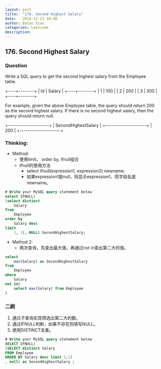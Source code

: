 ```yaml
---
layout: post
title:  "176. Second Highest Salary"
date:   2018-12-23 10:40
author: Botao Xiao
categories: Leetcode
description:
---
```

## 176. Second Highest Salary

### Question
Write a SQL query to get the second highest salary from the Employee table.

+----+--------+
| Id | Salary |
+----+--------+
| 1  | 100    |
| 2  | 200    |
| 3  | 300    |
+----+--------+

For example, given the above Employee table, the query should return 200 as the second highest salary. If there is no second highest salary, then the query should return null.

+---------------------+
| SecondHighestSalary |
+---------------------+
| 200                 |
+---------------------+

### Thinking:
* Method:
	* 使用limit， order by, ifnull组合
	* ifnull的使用方法
		* select ifnull(expression1, expression2) newname;
		* 如果expression1是null，则显示expression1，而字段名是newname。

```SQL
# Write your MySQL query statement below
select IFNULL(
(select distinct
    Salary
from
    Employee
order by
    Salary desc
limit
    1, 1), NULL) SecondHighestSalary;
```

* Method 2:
	* 两次查询，先查出最大值，再通过not in查出第二大的值。

```SQL
select
    max(Salary) as SecondHighestSalary 
from
    Employee
where
    Salary
not in(
    select max(Salary) from Employee
)
```

### 二刷
1. 通过子查询实现筛选出第二大的数。
2. 通过IFNULL判断，如果不存在则填写NULL。
3. 使用DISTINCT去重。

```SQL
# Write your MySQL query statement below
SELECT IFNULL(
(SELECT distinct Salary
FROM Employee
ORDER BY Salary desc limit 1,1)
, null) as SecondHighestSalary ;
```